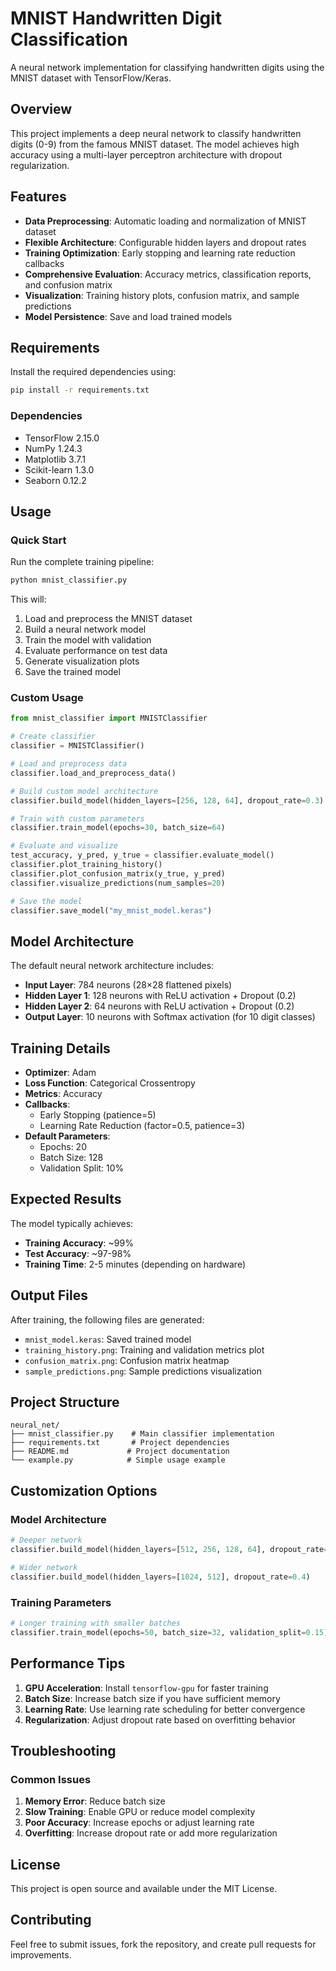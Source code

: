 # MNIST Handwritten Digit Classification

A neural network implementation for classifying handwritten digits using the MNIST dataset with TensorFlow/Keras.

## Overview

This project implements a deep neural network to classify handwritten digits (0-9) from the famous MNIST dataset. The model achieves high accuracy using a multi-layer perceptron architecture with dropout regularization.

## Features

- **Data Preprocessing**: Automatic loading and normalization of MNIST dataset
- **Flexible Architecture**: Configurable hidden layers and dropout rates
- **Training Optimization**: Early stopping and learning rate reduction callbacks
- **Comprehensive Evaluation**: Accuracy metrics, classification reports, and confusion matrix
- **Visualization**: Training history plots, confusion matrix, and sample predictions
- **Model Persistence**: Save and load trained models

## Requirements

Install the required dependencies using:

```bash
pip install -r requirements.txt
```

### Dependencies
- TensorFlow 2.15.0
- NumPy 1.24.3
- Matplotlib 3.7.1
- Scikit-learn 1.3.0
- Seaborn 0.12.2

## Usage

### Quick Start

Run the complete training pipeline:

```bash
python mnist_classifier.py
```

This will:
1. Load and preprocess the MNIST dataset
2. Build a neural network model
3. Train the model with validation
4. Evaluate performance on test data
5. Generate visualization plots
6. Save the trained model

### Custom Usage

```python
from mnist_classifier import MNISTClassifier

# Create classifier
classifier = MNISTClassifier()

# Load and preprocess data
classifier.load_and_preprocess_data()

# Build custom model architecture
classifier.build_model(hidden_layers=[256, 128, 64], dropout_rate=0.3)

# Train with custom parameters
classifier.train_model(epochs=30, batch_size=64)

# Evaluate and visualize
test_accuracy, y_pred, y_true = classifier.evaluate_model()
classifier.plot_training_history()
classifier.plot_confusion_matrix(y_true, y_pred)
classifier.visualize_predictions(num_samples=20)

# Save the model
classifier.save_model("my_mnist_model.keras")
```

## Model Architecture

The default neural network architecture includes:

- **Input Layer**: 784 neurons (28×28 flattened pixels)
- **Hidden Layer 1**: 128 neurons with ReLU activation + Dropout (0.2)
- **Hidden Layer 2**: 64 neurons with ReLU activation + Dropout (0.2)
- **Output Layer**: 10 neurons with Softmax activation (for 10 digit classes)

## Training Details

- **Optimizer**: Adam
- **Loss Function**: Categorical Crossentropy
- **Metrics**: Accuracy
- **Callbacks**: 
  - Early Stopping (patience=5)
  - Learning Rate Reduction (factor=0.5, patience=3)
- **Default Parameters**:
  - Epochs: 20
  - Batch Size: 128
  - Validation Split: 10%

## Expected Results

The model typically achieves:
- **Training Accuracy**: ~99%
- **Test Accuracy**: ~97-98%
- **Training Time**: 2-5 minutes (depending on hardware)

## Output Files

After training, the following files are generated:
- `mnist_model.keras`: Saved trained model
- `training_history.png`: Training and validation metrics plot
- `confusion_matrix.png`: Confusion matrix heatmap
- `sample_predictions.png`: Sample predictions visualization

## Project Structure

```
neural_net/
├── mnist_classifier.py    # Main classifier implementation
├── requirements.txt       # Project dependencies
├── README.md             # Project documentation
└── example.py            # Simple usage example
```

## Customization Options

### Model Architecture
```python
# Deeper network
classifier.build_model(hidden_layers=[512, 256, 128, 64], dropout_rate=0.3)

# Wider network
classifier.build_model(hidden_layers=[1024, 512], dropout_rate=0.4)
```

### Training Parameters
```python
# Longer training with smaller batches
classifier.train_model(epochs=50, batch_size=32, validation_split=0.15)
```

## Performance Tips

1. **GPU Acceleration**: Install `tensorflow-gpu` for faster training
2. **Batch Size**: Increase batch size if you have sufficient memory
3. **Learning Rate**: Use learning rate scheduling for better convergence
4. **Regularization**: Adjust dropout rate based on overfitting behavior

## Troubleshooting

### Common Issues

1. **Memory Error**: Reduce batch size
2. **Slow Training**: Enable GPU or reduce model complexity
3. **Poor Accuracy**: Increase epochs or adjust learning rate
4. **Overfitting**: Increase dropout rate or add more regularization

## License

This project is open source and available under the MIT License.

## Contributing

Feel free to submit issues, fork the repository, and create pull requests for improvements.